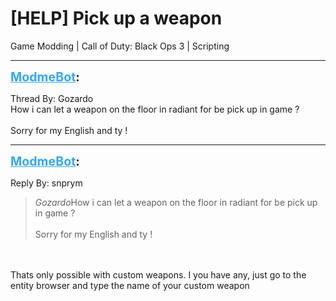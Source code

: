 # [HELP] Pick up a weapon
Game Modding | Call of Duty: Black Ops 3 | Scripting

---
<strong style="font-size: 1.4em;"><span style="text-decoration: underline;text-decoration-color: #34a7f9;"><span style="color:#34a7f9;">ModmeBot</span></span>:</strong>

<p>Thread By: Gozardo<br />How i can let a weapon on the floor in radiant for be pick up in game ?<br /><br />Sorry for my English and ty !</p>

---
<strong style="font-size: 1.4em;"><span style="text-decoration: underline;text-decoration-color: #34a7f9;"><span style="color:#34a7f9;">ModmeBot</span></span>:</strong>

<p>Reply By: snprym<br /><blockquote><em>Gozardo</em>How i can let a weapon on the floor in radiant for be pick up in game ?<br /><br />Sorry for my English and ty !</blockquote><br /><br />Thats only possible with custom weapons. I you have any, just go to the entity browser and type the name of your custom weapon</p>
